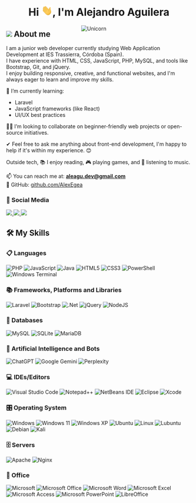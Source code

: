 <!-- Hola soy Alejandro Aguilera -->
<h1 align="center">Hi <img src="https://raw.githubusercontent.com/ABSphreak/ABSphreak/master/gifs/Hi.gif" width="30px">, I'm Alejandro Aguilera</h1>

<!-- Qué bonito es el osito -->
<img align="right" width=300px alt="Unicorn" src="https://c.tenor.com/GN73MKBawZYAAAAi/busy-cute.gif" />

<!-- Sobre mi -->
## <picture><img src = "https://github.com/7oSkaaa/7oSkaaa/blob/main/Images/about_me.gif?raw=true" width = 30px></picture> About me

<!-- Sobre mi - Descripcion  -->
I am a junior web developer currently studying Web Application Development at IES Trassierra, Córdoba (Spain).  
I have experience with HTML, CSS, JavaScript, PHP, MySQL, and tools like Bootstrap, Git, and jQuery.  
I enjoy building responsive, creative, and functional websites, and I'm always eager to learn and improve my skills.

🌱 I’m currently learning:
- Laravel
- JavaScript frameworks (like React)
- UI/UX best practices

👨‍💻 I’m looking to collaborate on beginner-friendly web projects or open-source initiatives.

✔ Feel free to ask me anything about front-end development, I'm happy to help if it's within my experience. 😊

Outside tech, 📚 I enjoy reading, 🎮 playing games, and 🎵 listening to music.

📫 You can reach me at: **aleagu.dev@gmail.com**  
🔗 GitHub: [github.com/AlexEgea](https://github.com/AlexEgea)

<!-- Redes sociales  -->
### 💬 Social Media
<!-- Facebook  -->
<a href="https://www.facebook.com/alex.egeaaguilera">
  <img src="https://img.shields.io/badge/Facebook-%231877F2.svg?style=for-the-badge&logo=Facebook&logoColor=white">
</a>
<!-- Instagram  -->
<a href="https://www.instagram.com/aleexeegea17/">
  <img src="https://img.shields.io/badge/Instagram-%23E4405F.svg?style=for-the-badge&logo=Instagram&logoColor=white">
</a>
<!-- Linkedin  -->
<a href="https://www.linkedin.com/in/alejandroaguileraco1993/">
  <img src="https://img.shields.io/badge/linkedin-%230077B5.svg?style=for-the-badge&logo=linkedin&logoColor=white">
</a>

<!-- Habilidades  -->
## 🛠️ My Skills
<!-- Tipos -->
<!-- Lenguajes de programacion  -->
### 📋 Languages
![PHP](https://img.shields.io/badge/php-%23777BB4.svg?style=for-the-badge&logo=php&logoColor=white)
![JavaScript](https://img.shields.io/badge/javascript-%23323330.svg?style=for-the-badge&logo=javascript&logoColor=%23F7DF1E)
![Java](https://img.shields.io/badge/java-%23ED8B00.svg?style=for-the-badge&logo=openjdk&logoColor=white)
![HTML5](https://img.shields.io/badge/html5-%23E34F26.svg?style=for-the-badge&logo=html5&logoColor=white)
![CSS3](https://img.shields.io/badge/css3-%231572B6.svg?style=for-the-badge&logo=css3&logoColor=white)
![PowerShell](https://img.shields.io/badge/PowerShell-%235391FE.svg?style=for-the-badge&logo=powershell&logoColor=white)
![Windows Terminal](https://img.shields.io/badge/Windows%20Terminal-%234D4D4D.svg?style=for-the-badge&logo=windows-terminal&logoColor=white)

<!-- Habilidades con Frameworks y librerias  -->
### 📚 Frameworks, Platforms and Libraries
![Laravel](https://img.shields.io/badge/laravel-%23FF2D20.svg?style=for-the-badge&logo=laravel&logoColor=white)
![Bootstrap](https://img.shields.io/badge/bootstrap-%238511FA.svg?style=for-the-badge&logo=bootstrap&logoColor=white)
![.Net](https://img.shields.io/badge/.NET-5C2D91?style=for-the-badge&logo=.net&logoColor=white)
![jQuery](https://img.shields.io/badge/jquery-%230769AD.svg?style=for-the-badge&logo=jquery&logoColor=white)
![NodeJS](https://img.shields.io/badge/node.js-6DA55F?style=for-the-badge&logo=node.js&logoColor=white)

<!-- Habilidades con BBDD  -->
### 💾 Databases
![MySQL](https://img.shields.io/badge/mysql-4479A1.svg?style=for-the-badge&logo=mysql&logoColor=white)
![SQLite](https://img.shields.io/badge/sqlite-%2307405e.svg?style=for-the-badge&logo=sqlite&logoColor=white)
![MariaDB](https://img.shields.io/badge/MariaDB-003545?style=for-the-badge&logo=mariadb&logoColor=white)

<!-- Habilidades con IA  -->
### 🤖 Artificial Intelligence and Bots
![ChatGPT](https://img.shields.io/badge/chatGPT-74aa9c?style=for-the-badge&logo=openai&logoColor=white)
![Google Gemini](https://img.shields.io/badge/google%20gemini-8E75B2?style=for-the-badge&logo=google%20gemini&logoColor=white)
![Perplexity](https://img.shields.io/badge/perplexity-000000?style=for-the-badge&logo=perplexity&logoColor=088F8F)

<!-- Habilidades con Editores IDE  -->
### 💻 IDEs/Editors
![Visual Studio Code](https://img.shields.io/badge/Visual%20Studio%20Code-0078d7.svg?style=for-the-badge&logo=visual-studio-code&logoColor=white)
![Notepad++](https://img.shields.io/badge/Notepad++-90E59A.svg?style=for-the-badge&logo=notepad%2b%2b&logoColor=black)
![NetBeans IDE](https://img.shields.io/badge/NetBeansIDE-1B6AC6.svg?style=for-the-badge&logo=apache-netbeans-ide&logoColor=white)
![Eclipse](https://img.shields.io/badge/Eclipse-FE7A16.svg?style=for-the-badge&logo=Eclipse&logoColor=white)
![Xcode](https://img.shields.io/badge/Xcode-007ACC?style=for-the-badge&logo=Xcode&logoColor=white)

<!-- SO  -->
### 🎛️ Operating System
![Windows](https://img.shields.io/badge/Windows-0078D6?style=for-the-badge&logo=windows&logoColor=white)
![Windows 11](https://img.shields.io/badge/Windows%2011-%230079d5.svg?style=for-the-badge&logo=Windows%2011&logoColor=white)
![Windows XP](https://img.shields.io/badge/Windows%20xp-003399?style=for-the-badge&logo=windowsxp&logoColor=white)
![Ubuntu](https://img.shields.io/badge/Ubuntu-E95420?style=for-the-badge&logo=ubuntu&logoColor=white)
![Linux](https://img.shields.io/badge/Linux-FCC624?style=for-the-badge&logo=linux&logoColor=black)
![Lubuntu](https://img.shields.io/badge/-Lubuntu-%230065C2?style=for-the-badge&logo=lubuntu&logoColor=white)
![Debian](https://img.shields.io/badge/Debian-D70A53?style=for-the-badge&logo=debian&logoColor=white)
![Kali](https://img.shields.io/badge/Kali-268BEE?style=for-the-badge&logo=kalilinux&logoColor=white)

<!-- Servidores  -->
### 🗄️ Servers
![Apache](https://img.shields.io/badge/apache-%23D42029.svg?style=for-the-badge&logo=apache&logoColor=white)
![Nginx](https://img.shields.io/badge/nginx-%23009639.svg?style=for-the-badge&logo=nginx&logoColor=white)

<!-- Oficina  -->
### 🏢 Office
![Microsoft](https://img.shields.io/badge/Microsoft-0078D4?style=for-the-badge&logo=microsoft&logoColor=white)
![Microsoft Office](https://img.shields.io/badge/Microsoft_Office-D83B01?style=for-the-badge&logo=microsoft-office&logoColor=white)
![Microsoft Word](https://img.shields.io/badge/Microsoft_Word-2B579A?style=for-the-badge&logo=microsoft-word&logoColor=white)
![Microsoft Excel](https://img.shields.io/badge/Microsoft_Excel-217346?style=for-the-badge&logo=microsoft-excel&logoColor=white)
![Microsoft Access](https://img.shields.io/badge/Microsoft_Access-A4373A?style=for-the-badge&logo=microsoft-access&logoColor=white)
![Microsoft PowerPoint](https://img.shields.io/badge/Microsoft_PowerPoint-B7472A?style=for-the-badge&logo=microsoft-powerpoint&logoColor=white)
![LibreOffice](https://img.shields.io/badge/LibreOffice-%2318A303?style=for-the-badge&logo=LibreOffice&logoColor=white)



